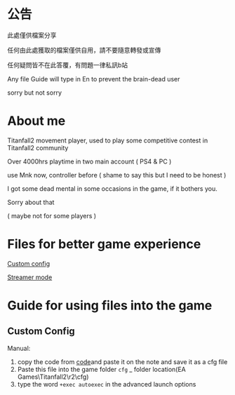 # 公告

此處僅供檔案分享

任何由此處獲取的檔案僅供自用，請不要隨意轉發或宣傳

任何疑問皆不在此答覆，有問題一律私訊b站

Any file Guide will type in En to prevent the brain-dead user

sorry but not sorry

# About me

Titanfall2 movement player, used to play some competitive contest in Titanfall2 community

Over 4000hrs playtime in two main account ( PS4 & PC )

use Mnk now, controller before ( shame to say this but I need to be honest )

I got some dead mental in some occasions in the game, if it bothers you.  

Sorry about that

( maybe not for some players )

# Files for better game experience

[Custom config](https://github.com/zinklan/secret-spot/blob/main/Custom%20config%20for%20better%20display) 

[Streamer mode](https://github.com/zinklan/secret-spot/blob/main/Streamer%20mod_code%20by%20imori) 

# Guide for using files into the game

## Custom Config
 
 Manual:
  1) copy the code from [code](https://github.com/zinklan/secret-spot/blob/main/Custom%20config%20for%20better%20display)and paste it on the note and save it as a cfg file 
  2) Paste this file into the game folder `cfg` _ folder location(EA Games\Titanfall2\r2\cfg)
  3) type the word `+exec autoexec` in the advanced launch options
 
